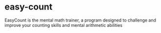 # easy-count
EasyCount is the mental math trainer, a program designed to challenge and improve your counting skills and mental arithmetic abilities 
